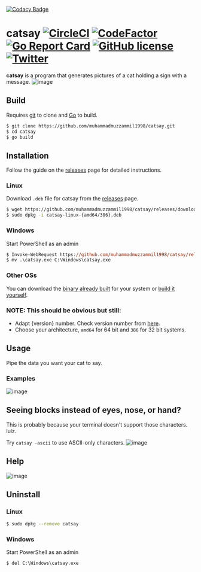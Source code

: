 [![Codacy Badge](https://api.codacy.com/project/badge/Grade/14fb5c3605714316a47087bbd9795e42)](https://app.codacy.com/app/muhammadmuzzammil1998/catsay?utm_source=github.com&utm_medium=referral&utm_content=muhammadmuzzammil1998/catsay&utm_campaign=Badge_Grade_Dashboard)
# catsay [![CircleCI](https://circleci.com/gh/muhammadmuzzammil1998/catsay.svg?style=svg)](https://circleci.com/gh/muhammadmuzzammil1998/catsay) [![CodeFactor](https://www.codefactor.io/repository/github/muhammadmuzzammil1998/catsay/badge)](https://www.codefactor.io/repository/github/muhammadmuzzammil1998/catsay) [![Go Report Card](https://goreportcard.com/badge/github.com/muhammadmuzzammil1998/catsay)](https://goreportcard.com/report/github.com/muhammadmuzzammil1998/catsay) [![GitHub license](https://img.shields.io/github/license/muhammadmuzzammil1998/catsay.svg)](https://github.com/muhammadmuzzammil1998/catsay/blob/master/LICENSE) [![Twitter](https://img.shields.io/twitter/url/https/github.com/muhammadmuzzammil1998/catsay.svg?style=social)](https://twitter.com/intent/tweet?hashtags=catsay&text=Take%20a%20look%20at%20this!%20CatSay%20by%20@mmuzzammil1998&url=https://github.com/muhammadmuzzammil1998/catsay/)

**catsay** is a program that generates pictures of a cat holding a sign with a message. 
![image](https://user-images.githubusercontent.com/12321712/44936312-c7474500-ad91-11e8-87a5-e341f5f55170.png)

## Build
Requires [git](https://git-scm.com/download/win) to clone and [Go](https://golang.org/dl/) to build.
```bash
$ git clone https://github.com/muhammadmuzzammil1998/catsay.git
$ cd catsay
$ go build
```

## Installation
Follow the guide on the [releases](https://github.com/muhammadmuzzammil1998/catsay/releases) page for detailed instructions.
### Linux
Download `.deb` file for catsay from the [releases](https://github.com/muhammadmuzzammil1998/catsay/releases) page.
```bash
$ wget https://github.com/muhammadmuzzammil1998/catsay/releases/download/{version}/catsay-linux-{amd64/386}.deb
$ sudo dpkg -i catsay-linux-{amd64/386}.deb
```
### Windows
Start PowerShell as an admin
```ps
$ Invoke-WebRequest https://github.com/muhammadmuzzammil1998/catsay/releases/download/{version}/catsay-windows-{amd64/386}.exe -OutFile catsay.exe
$ mv .\catsay.exe C:\Windows\catsay.exe
```
### Other OSs
You can download the [binary already built](https://github.com/muhammadmuzzammil1998/catsay/releases) for your system or [build it yourself](https://github.com/muhammadmuzzammil1998/catsay#build).

### NOTE: This should be obvious but still:
 - Adapt {version} number. Check version number from [here](https://github.com/muhammadmuzzammil1998/catsay/releases).
 - Choose your architecture, `amd64` for 64 bit and `386` for 32 bit systems.

## Usage
Pipe the data you want your cat to say.
### Examples
![image](https://user-images.githubusercontent.com/12321712/44936315-c7dfdb80-ad91-11e8-9277-1377706b6da5.png)

## Seeing blocks instead of eyes, nose, or hand?
This is probably because your terminal doesn't support those characters. lulz.

Try `catsay -ascii` to use ASCII-only characters. 
![image](https://user-images.githubusercontent.com/12321712/44936316-c9110880-ad91-11e8-8e0f-05c07666e436.png)

## Help
![image](https://user-images.githubusercontent.com/12321712/44982196-b6195680-af92-11e8-8847-af7c997ce4c5.png)

## Uninstall
### Linux
```bash
$ sudo dpkg --remove catsay
```
### Windows
Start PowerShell as an admin
```ps
$ del C:\Windows\catsay.exe
```
